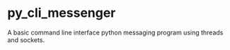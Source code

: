 # py_cli_messenger
A basic command line interface python messaging program using threads and sockets.
